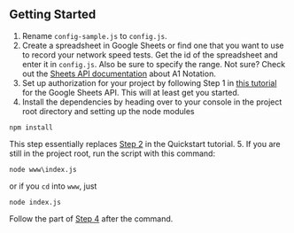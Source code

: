 ## Getting Started
1. Rename `config-sample.js` to `config.js`.
2. Create a spreadsheet in Google Sheets or find one that you want to use to record your network speed tests. Get the id of the spreadsheet and enter it in `config.js`. Also be sure to specify the range. Not sure? Check out the [Sheets API documentation](https://developers.google.com/sheets/api/guides/concepts#a1_notation) about A1 Notation.
3. Set up authorization for your project by following Step 1 in [this tutorial](https://developers.google.com/sheets/api/quickstart/nodejs) for the Google Sheets API. This will at least get you started.
4. Install the dependencies by heading over to your console in the project root directory and setting up the node modules
```
npm install
```
This step essentially replaces [Step 2](https://developers.google.com/sheets/api/quickstart/nodejs#step_2_install_the_client_library) in the Quickstart tutorial.
5. If you are still in the project root, run the script with this command:
```
node www\index.js
```
or if you `cd` into `www`, just
```
node index.js
```
Follow the part of [Step 4](https://developers.google.com/sheets/api/quickstart/nodejs#step_4_run_the_sample) after the command.
<!-- ## Synopsis

At the top of the file there should be a short introduction and/ or overview that explains **what** the project is. This description should match descriptions added for package managers (Gemspec, package.json, etc.)

## Code Example

Show what the library does as concisely as possible, developers should be able to figure out **how** your project solves their problem by looking at the code example. Make sure the API you are showing off is obvious, and that your code is short and concise.

## Motivation

A short description of the motivation behind the creation and maintenance of the project. This should explain **why** the project exists.

## Installation

Provide code examples and explanations of how to get the project.

## API Reference

Depending on the size of the project, if it is small and simple enough the reference docs can be added to the README. For medium size to larger projects it is important to at least provide a link to where the API reference docs live.

## Tests

Describe and show how to run the tests with code examples.

## Contributors

Let people know how they can dive into the project, include important links to things like issue trackers, irc, twitter accounts if applicable.

## License

A short snippet describing the license (MIT, Apache, etc.) -->
